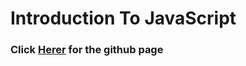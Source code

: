 # Introduction To JavaScript

### Click [Herer]( https://smartempire007.github.io/about-me-js/) for the github page